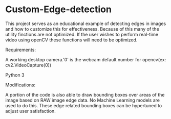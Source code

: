 # Custom-Edge-detection
This project serves as an educational example of detecting edges in images and how to customize this for effectiveness. Because of this many of the utility finctions are not optimized. If the user wishes to perform real-time video using openCV these functions will need to be optimized.

Requirements:

A working desktop camera.'0' is the webcam default number for opencv(ex: cv2.VideoCapture(0))

Python 3

Modifications:

A portion of the code is also able to draw bounding boxes over areas of the image based on RAW image edge data. No Machine Learning models are used to do this.
These edge related bounding boxes can be hypertuned to adjust user satisfaction.
